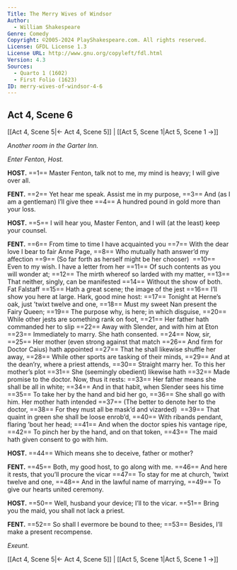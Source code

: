 ```yaml
---
Title: The Merry Wives of Windsor
Author: 
  - William Shakespeare
Genre: Comedy
Copyright: ©2005-2024 PlayShakespeare.com. All rights reserved.
License: GFDL License 1.3
License URL: http://www.gnu.org/copyleft/fdl.html
Version: 4.3
Sources:
  - Quarto 1 (1602)
  - First Folio (1623)
ID: merry-wives-of-windsor-4-6
---
```


## Act 4, Scene 6
[[Act 4, Scene 5|← Act 4, Scene 5]] | [[Act 5, Scene 1|Act 5, Scene 1 →]]

*Another room in the Garter Inn.*

*Enter Fenton, Host.*

**HOST.**
==1== Master Fenton, talk not to me, my mind is heavy; I will give over all.

**FENT.**
==2== Yet hear me speak. Assist me in my purpose,
==3== And (as I am a gentleman) I’ll give thee
==4== A hundred pound in gold more than your loss.

**HOST.**
==5== I will hear you, Master Fenton, and I will (at the least) keep your counsel.

**FENT.**
==6== From time to time I have acquainted you
==7== With the dear love I bear to fair Anne Page,
==8== Who mutually hath answer’d my affection
==9== (So far forth as herself might be her chooser) 
==10== Even to my wish. I have a letter from her
==11== Of such contents as you will wonder at;
==12== The mirth whereof so larded with my matter,
==13== That neither, singly, can be manifested
==14== Without the show of both. Fat Falstaff
==15== Hath a great scene; the image of the jest
==16== I’ll show you here at large. Hark, good mine host:
==17== Tonight at Herne’s oak, just ’twixt twelve and one,
==18== Must my sweet Nan present the Fairy Queen;
==19== The purpose why, is here; in which disguise,
==20== While other jests are something rank on foot,
==21== Her father hath commanded her to slip
==22== Away with Slender, and with him at Eton
==23== Immediately to marry. She hath consented.
==24== Now, sir,
==25== Her mother (even strong against that match
==26== And firm for Doctor Caius) hath appointed
==27== That he shall likewise shuffle her away,
==28== While other sports are tasking of their minds,
==29== And at the dean’ry, where a priest attends,
==30== Straight marry her. To this her mother’s plot
==31== She (seemingly obedient) likewise hath
==32== Made promise to the doctor. Now, thus it rests:
==33== Her father means she shall be all in white;
==34== And in that habit, when Slender sees his time
==35== To take her by the hand and bid her go,
==36== She shall go with him. Her mother hath intended
==37== (The better to denote her to the doctor,
==38== For they must all be mask’d and vizarded) 
==39== That quaint in green she shall be loose enrob’d,
==40== With ribands pendant, flaring ’bout her head;
==41== And when the doctor spies his vantage ripe,
==42== To pinch her by the hand, and on that token,
==43== The maid hath given consent to go with him.

**HOST.**
==44== Which means she to deceive, father or mother?

**FENT.**
==45== Both, my good host, to go along with me.
==46== And here it rests, that you’ll procure the vicar
==47== To stay for me at church, ’twixt twelve and one,
==48== And in the lawful name of marrying,
==49== To give our hearts united ceremony.

**HOST.**
==50== Well, husband your device; I’ll to the vicar.
==51== Bring you the maid, you shall not lack a priest.

**FENT.**
==52== So shall I evermore be bound to thee;
==53== Besides, I’ll make a present recompense.

*Exeunt.*

[[Act 4, Scene 5|← Act 4, Scene 5]] | [[Act 5, Scene 1|Act 5, Scene 1 →]]